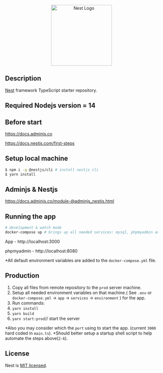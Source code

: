 <p align="center">
  <a href="http://nestjs.com/" target="blank"><img src="https://nestjs.com/img/logo-small.svg" width="200" alt="Nest Logo" /></a>
</p>

## Description

[Nest](https://github.com/nestjs/nest) framework TypeScript starter repository.
## Required Nodejs version = 14

## Before start
https://docs.adminjs.co



https://docs.nestjs.com/first-steps


## Setup local machine

```bash
$ npm i -g @nestjs/cli # install nestjs cli
$ yarn install
```

## Adminjs & Nestjs
https://docs.adminjs.co/module-@adminjs_nestjs.html

## Running the app
```bash
# development & watch mode
docker-compose up # brings up all needed services: mysql, phpmyadmin and then nestjs app.
```
App - http://localhost:3000


phpmyadmin - http://localhost:8080

*All default environment variables are added to the `docker-compose.yml` file.

## Production
1. Copy all files from remote repository to the `prod` server machine.
2. Setup all needed environment variables on that machine.( See `.env` or `docker-compose.yml` -> `app` -> `services` -> `environment` ) for the app.
3. Run commands:
4. `yarn install`
5. `yarn build`
6. `yarn start:prod`// start the server

*Also you may consider which the `port` using to start the app. (current `3000` hard coded in `main.ts`).
*Should better setup a startup shell script to help automate the steps above(`2-6`).

## License

Nest is [MIT licensed](LICENSE).
